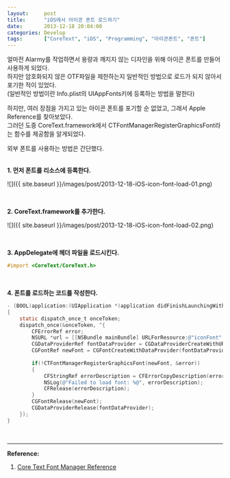 ```yaml
---
layout:     post
title:      "iOS에서 아이콘 폰트 로드하기"
date:       2013-12-18 20:04:00
categories: Develop
tags:       ["CoreText", "iOS", "Programming", "아이콘폰트", "폰트"]
---
```


얼마전 Alarmy를 작업하면서 용량과 깨지지 않는 디자인을 위해 아이콘 폰트를 만들어 사용하게 되었다.<br />
하지만 암호화되지 않은 OTF파일을 제한하는지 일반적인 방법으로 로드가 되지 않아서 포기한 적이 있었다.<br />
(일반적인 방법이란 Info.plist의 UIAppFonts키에 등록하는 방법을 말한다)<br />

하지만, 여러 장점을 가지고 있는 아이콘 폰트를 포기할 순 없었고, 그래서 Apple Reference를 찾아보았다.<br />
그러던 도중 CoreText.framework에서 CTFontManagerRegisterGraphicsFont라는 함수를 제공함을 알게되었다.<br />

외부 폰트를 사용하는 방법은 간단했다.<br />
<br />

**1. 먼저 폰트를 리소스에 등록한다.**

![]({{ site.baseurl }}/images/post/2013-12-18-iOS-icon-font-load-01.png)

<br />

**2. CoreText.framework를 추가한다.**

![]({{ site.baseurl }}/images/post/2013-12-18-iOS-icon-font-load-02.png)

<br />

**3. AppDelegate에 헤더 파일을 로드시킨다.**

```Objective-C
#import <CoreText/CoreText.h>
```

<br />

**4. 폰트를 로드하는 코드를 작성한다.**

```Objective-C
- (BOOL)application:(UIApplication *)application didFinishLaunchingWithOptions:(NSDictionary *)launchOptions
{
    static dispatch_once_t onceToken;
    dispatch_once(&onceToken, ^{
        CFErrorRef error;
        NSURL *url = [[NSBundle mainBundle] URLForResource:@"iconFont" withExtension:@"otf"];
        CGDataProviderRef fontDataProvider = CGDataProviderCreateWithURL((__bridge CFURLRef)url);
        CGFontRef newFont = CGFontCreateWithDataProvider(fontDataProvider);
         
        if(!CTFontManagerRegisterGraphicsFont(newFont, &error))
        {
            CFStringRef errorDescription = CFErrorCopyDescription(error);
            NSLog(@"Failed to load font: %@", errorDescription);
            CFRelease(errorDescription);
        }
        CGFontRelease(newFont);
        CGDataProviderRelease(fontDataProvider);
    });
}
```

<br />

---

**Reference:**

1. [Core Text Font Manager Reference](https://developer.apple.com/library/mac/documentation/Carbon/Reference/CoreText_FontManager_Ref/Reference/reference.html#//apple_ref/c/func/CTFontManagerRegisterGraphicsFont)